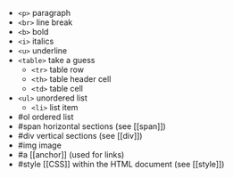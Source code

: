 - `<p>` paragraph
- `<br>` line break
- `<b>` bold
- `<i>` italics
- `<u>` underline
- `<table>` take a guess
	- `<tr>` table row
	- `<th>` table header cell
	- `<td>` table cell
- `<ul>` unordered list
	- `<li>` list item
- #ol ordered list
- #span horizontal sections (see [[span]])
- #div vertical sections (see [[div]])
- #img image
- #a [[anchor]] (used for links)
- #style [[CSS]] within the HTML document (see [[style]])